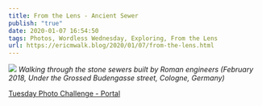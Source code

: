 ```yaml
---
title: From the Lens - Ancient Sewer
publish: "true"
date: 2020-01-07 16:54:50
tags: Photos, Wordless Wednesday, Exploring, From the Lens
url: https://ericmwalk.blog/2020/01/07/from-the-lens.html
---
```


![](https://ericmwalk.blog/uploads/2021/4645ccab27.jpg)
*Walking through the stone sewers built by Roman engineers (February 2018, Under the Grossed Budengasse street,  Cologne, Germany)*

<p><a href="https://dutchgoesthephoto.net/2020/01/07/tuesday-photo-challenge-portal/">Tuesday Photo Challenge - Portal</a></p>